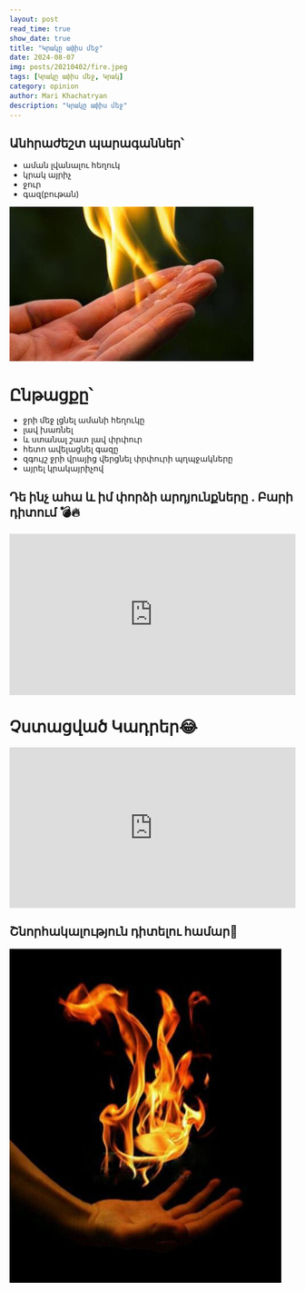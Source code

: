 ```yaml
---
layout: post
read_time: true
show_date: true
title: "Կրակը ափիս մեջ"
date: 2024-08-07
img: posts/20210402/fire.jpeg
tags: [Կրակը ափիս մեջ, Կրակ]
category: opinion
author: Mari Khachatryan
description: "Կրակը ափիս մեջ"
---
```



## Անհրաժեշտ պարագաններ՝ 


- աման լվանալու հեղուկ
- կրակ այրիչ
- ջուր
- գազ(բութան)


![Կրակ](./assets/img/posts/20210402/fire_1.jpeg)

   
# Ընթացքը՝ 


- ջրի մեջ լցնել ամանի հեղուկը
- լավ խառնել 
- և ստանալ շատ լավ փրփուր
- հետո ավելացնել գազը 
- զգույշ ջրի վրայից վերցնել փրփուրի պղպջակները
- այրել կրակայրիչով



## Դե ինչ ահա և իմ փորձի արդյունքները . Բարի դիտում 💣🔥



<div style="position: relative; padding-bottom: 56.25%; height: 0; overflow: hidden; max-width: 100%; background: #000;">
  <iframe src="https://www.youtube.com/embed/VB9Bo11MZT4" style="position: absolute; top: 0; left: 0; width: 100%; height: 100%;" frameborder="0" allow="accelerometer; autoplay; clipboard-write; encrypted-media; gyroscope; picture-in-picture" allowfullscreen></iframe>
</div>

# Չստացված Կադրեր😂


<div style="position: relative; padding-bottom: 56.25%; height: 0; overflow: hidden; max-width: 100%; background: #000;">
  <iframe src="https://www.youtube.com/embed/2yAiXbZrsvY" style="position: absolute; top: 0; left: 0; width: 100%; height: 100%;" frameborder="0" allow="accelerometer; autoplay; clipboard-write; encrypted-media; gyroscope; picture-in-picture" allowfullscreen></iframe>
</div>

## Շնորհակալություն դիտելու համար🤍


![Կրակ](./assets/img/posts/20210402/fire_2.jpeg)

